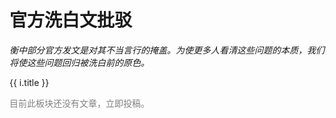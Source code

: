 # 官方洗白文批驳

*衡中部分官方发文是对其不当言行的掩盖。为使更多人看清这些问题的本质，我们将使这些问题回归被洗白前的原色。*

<div v-for="i in $article()">
    <p>
        <router-link :to="i.path">{{ i.title }}</router-link>
    </p>
</div>

<p style="color:grey" v-if="$article().length === 0">目前此板块还没有文章，立即<router-link to="../contribute">投稿</router-link>。</p>